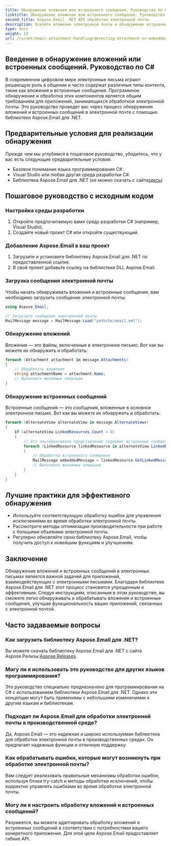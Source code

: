 ```yaml
---
title: Обнаружение вложения или встроенного сообщения. Руководство по C#
linktitle: Обнаружение вложения или встроенного сообщения. Руководство по C#
second_title: Aspose.Email .NET API обработки электронной почты
description: Освойте вложение электронной почты и обнаружение встроенных сообщений на C# с помощью Aspose.Email для .NET. Улучшите качество обработки электронной почты с помощью нашего подробного руководства.
type: docs
weight: 13
url: /ru/net/email-attachment-handling/detecting-attachment-or-embedded-message-csharp-guide/
---
```


## Введение в обнаружение вложений или встроенных сообщений. Руководство по C#

В современном цифровом мире электронные письма играют решающую роль в общении и часто содержат различные типы контента, такие как вложения и встроенные сообщения. Программное обнаружение и обработка этих компонентов является общим требованием для приложений, занимающихся обработкой электронной почты. Это руководство проведет вас через процесс обнаружения вложений и встроенных сообщений в электронной почте с помощью библиотеки Aspose.Email для .NET.

## Предварительные условия для реализации обнаружения

Прежде чем мы углубимся в пошаговое руководство, убедитесь, что у вас есть следующие предварительные условия:

- Базовое понимание языка программирования C#.
- Visual Studio или любая другая среда разработки C#.
-  Библиотека Aspose.Email для .NET (ее можно скачать с сайта[здесь](https://products.aspose.com/email/net))

## Пошаговое руководство с исходным кодом

### Настройка среды разработки

1. Откройте предпочитаемую вами среду разработки C# (например, Visual Studio).
2. Создайте новый проект C# или откройте существующий.

### Добавление Aspose.Email в ваш проект

1. Загрузите и установите библиотеку Aspose.Email для .NET по предоставленной ссылке.
2. В свой проект добавьте ссылку на библиотеки DLL Aspose.Email.

### Загрузка сообщения электронной почты

Чтобы начать обнаруживать вложения и встроенные сообщения, вам необходимо загрузить сообщение электронной почты:

```csharp
using Aspose.Email;

// Загрузите сообщение электронной почты
MailMessage message = MailMessage.Load("path/to/email.eml");
```

### Обнаружение вложений

Вложения — это файлы, включенные в электронное письмо. Вот как вы можете их обнаружить и обработать:

```csharp
foreach (Attachment attachment in message.Attachments)
{
    // Обработать вложение
    string attachmentName = attachment.Name;
    // Выполните желаемые операции
}
```

### Обнаружение встроенных сообщений

Встроенные сообщения — это сообщения, вложенные в основное электронное письмо. Вот как вы можете их обнаружить и обработать:

```csharp
foreach (AlternateView alternateView in message.AlternateViews)
{
    if (alternateView.LinkedResources.Count > 0)
    {
        // Это альтернативное представление содержит встроенные сообщения.
        foreach (LinkedResource linkedResource in alternateView.LinkedResources)
        {
            // Обработка встроенного сообщения
            MailMessage embeddedMessage = linkedResource.GetLinkedMessage();
            // Выполните желаемые операции
        }
    }
}
```

## Лучшие практики для эффективного обнаружения

- Используйте соответствующую обработку ошибок для управления исключениями во время обработки электронной почты.
- Рассмотрите методы оптимизации производительности при работе с большими объемами электронной почты.
- Регулярно обновляйте свою библиотеку Aspose.Email, чтобы получить доступ к новейшим функциям и улучшениям.

## Заключение

Обнаружение вложений и встроенных сообщений в электронных письмах является важной задачей для приложений, взаимодействующих с электронными письмами. Благодаря библиотеке Aspose.Email для .NET этот процесс становится упрощенным и эффективным. Следуя инструкциям, описанным в этом руководстве, вы сможете легко обнаруживать и обрабатывать вложения и встроенные сообщения, улучшая функциональность ваших приложений, связанных с электронной почтой.

## Часто задаваемые вопросы

### Как загрузить библиотеку Aspose.Email для .NET?

 Вы можете скачать библиотеку Aspose.Email для .NET с сайта Aspose.Релизы:[Aspose.Releases](https://releases.aspose.com/email/net/).

### Могу ли я использовать это руководство для других языков программирования?

Это руководство специально предназначено для программирования на C# с использованием библиотеки Aspose.Email для .NET. Однако эти концепции могут быть применимы с небольшими изменениями к другим языкам и библиотекам.

### Подходит ли Aspose.Email для обработки электронной почты в производственной среде?

Да, Aspose.Email — это надежная и широко используемая библиотека для обработки электронной почты в производственных средах. Он предлагает надежные функции и отличную поддержку.

### Как обрабатывать ошибки, которые могут возникнуть при обработке электронной почты?

Вам следует реализовать правильные механизмы обработки ошибок, используя блоки try-catch и методы обработки исключений, чтобы корректно управлять ошибками во время обработки электронной почты.

### Могу ли я настроить обработку вложений и встроенных сообщений?

Разумеется, вы можете адаптировать обработку вложений и встроенных сообщений в соответствии с потребностями вашего конкретного приложения. Для этой цели Aspose.Email предоставляет гибкие API.